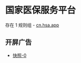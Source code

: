 # 国家医保服务平台

存在 1 规则组 - [cn.hsa.app](/src/apps/cn.hsa.app.ts)

## 开屏广告

- [快照-0](https://i.gkd.li/import/12839891)
